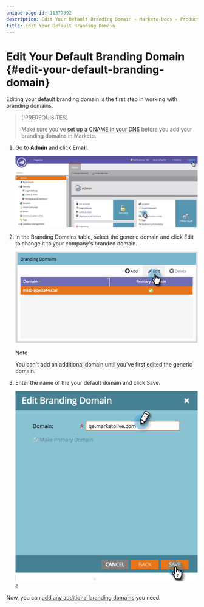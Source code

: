 ```yaml
---
unique-page-id: 11377392
description: Edit Your Default Branding Domain - Marketo Docs - Product Documentation
title: Edit Your Default Branding Domain
---
```


# Edit Your Default Branding Domain {#edit-your-default-branding-domain}

Editing your default branding domain is the first step in working with branding domains.

>[!PREREQUISITES]
>
>Make sure you've [set up a CNAME in your DNS](/help/marketo/getting-started/setup-steps/configure-protocols-for-marketo.md) before you add your branding domains in Marketo.

1. Go to **Admin** and click **Email**.

   ![](assets/image2016-6-29-16-3a42-3a20.png)

1. In the Branding Domains table, select the generic domain and click Edit to change it to your company's branded domain.

   ![](assets/edit-branding-domain.png)

   >[!NOTE]
   >
   >You can't add an additional domain until you've first edited the generic domain.

1. Enter the name of the your default domain and click Save.

   ![](assets/edit-branding-domain-hands.png)e

Now, you can [add any additional branding domains](/help/marketo/product-docs/administration/email-setup/add-multiple-branding-domains/add-an-additional-branding-domain.md) you need.
